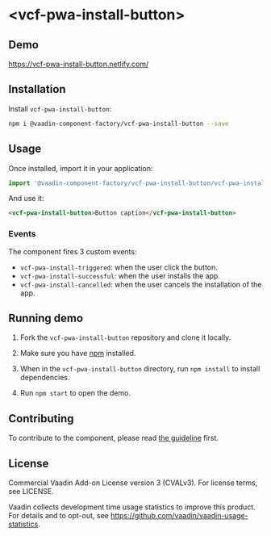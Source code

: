 # &lt;vcf-pwa-install-button&gt;

## Demo

https://vcf-pwa-install-button.netlify.com/

## Installation

Install `vcf-pwa-install-button`:

```sh
npm i @vaadin-component-factory/vcf-pwa-install-button --save
```

## Usage

Once installed, import it in your application:

```js
import '@vaadin-component-factory/vcf-pwa-install-button/vcf-pwa-install-button.js';
```

And use it:

```html
<vcf-pwa-install-button>Button caption</vcf-pwa-install-button>
```

### Events

The component fires 3 custom events:

- `vcf-pwa-install-triggered`: when the user click the button.
- `vcf-pwa-install-successful`: when the user installs the app.
- `vcf-pwa-install-cancelled`: when the user cancels the installation of the app.

## Running demo

1. Fork the `vcf-pwa-install-button` repository and clone it locally.

1. Make sure you have [npm](https://www.npmjs.com/) installed.

1. When in the `vcf-pwa-install-button` directory, run `npm install` to install dependencies.

1. Run `npm start` to open the demo.

## Contributing

To contribute to the component, please read [the guideline](https://github.com/vaadin/vaadin-core/blob/master/CONTRIBUTING.md) first.

## License

Commercial Vaadin Add-on License version 3 (CVALv3). For license terms, see LICENSE.

Vaadin collects development time usage statistics to improve this product. For details and to opt-out, see https://github.com/vaadin/vaadin-usage-statistics.
